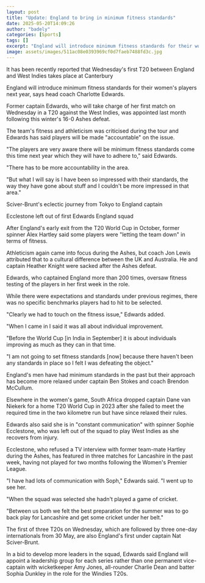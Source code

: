 ```yaml
---
layout: post
title: "Update: England to bring in minimum fitness standards"
date: 2025-05-20T14:09:26
author: "badely"
categories: [Sports]
tags: []
excerpt: "England will introduce minimum fitness standards for their women's players next year, says head coach Charlotte Edwards."
image: assets/images/511ac08e0393969cf0d7faeb7488fd3c.jpg
---
```


It has been recently reported that Wednesday's first T20 between England and West Indies takes place at Canterbury

England will introduce minimum fitness standards for their women's players next year, says head coach Charlotte Edwards.

Former captain Edwards, who will take charge of her first match on Wednesday in a T20 against the West Indies, was appointed last month following this winter's 16-0 Ashes defeat.

The team's fitness and athleticism was criticised during the tour and Edwards has said players will be made "accountable" on the issue.

"The players are very aware there will be minimum fitness standards come this time next year which they will have to adhere to," said Edwards.

"There has to be more accountability in the area. 

"But what I will say is I have been so impressed with their standards, the way they have gone about stuff and I couldn't be more impressed in that area."

Sciver-Brunt's eclectic journey from Tokyo to England captain

Ecclestone left out of first Edwards England squad

After England's early exit from the T20 World Cup in October, former spinner Alex Hartley said some players were "letting the team down" in terms of fitness.

Athleticism again came into focus during the Ashes, but coach Jon Lewis attributed that to a cultural difference between the UK and Australia. He and captain Heather Knight were sacked after the Ashes defeat.

Edwards, who captained England more than 200 times, oversaw fitness testing of the players in her first week in the role.

While there were expectations and standards under previous regimes, there was no specific benchmarks players had to hit to be selected.

"Clearly we had to touch on the fitness issue," Edwards added.

"When I came in I said it was all about individual improvement. 

"Before the World Cup [in India in September] it is about individuals improving as much as they can in that time. 

"I am not going to set fitness standards [now] because there haven't been any standards in place so I felt I was defeating the object."

England's men have had minimum standards in the past but their approach has become more relaxed under captain Ben Stokes and coach Brendon McCullum.

Elsewhere in the women's game, South Africa dropped captain Dane van Niekerk for a home T20 World Cup in 2023 after she failed to meet the required time in the two kilometre run but have since relaxed their rules.

Edwards also said she is in "constant communication" with spinner Sophie Ecclestone, who was left out of the squad to play West Indies as she recovers from injury.

Ecclestone, who refused a TV interview with former team-mate Hartley during the Ashes, has featured in three matches for Lancashire in the past week, having not played for two months following the Women's Premier League.

"I have had lots of communication with Soph," Edwards said. "I went up to see her. 

"When the squad was selected she hadn't played a game of cricket. 

"Between us both we felt the best preparation for the summer was to go back play for Lancashire and get some cricket under her belt."

The first of three T20s on Wednesday, which are followed by three one-day internationals from 30 May, are also England's first under captain Nat Sciver-Brunt.

In a bid to develop more leaders in the squad, Edwards said England will appoint a leadership group for each series rather than one permanent vice-captain with wicketkeeper Amy Jones, all-rounder Charlie Dean and batter Sophia Dunkley in the role for the Windies T20s.

